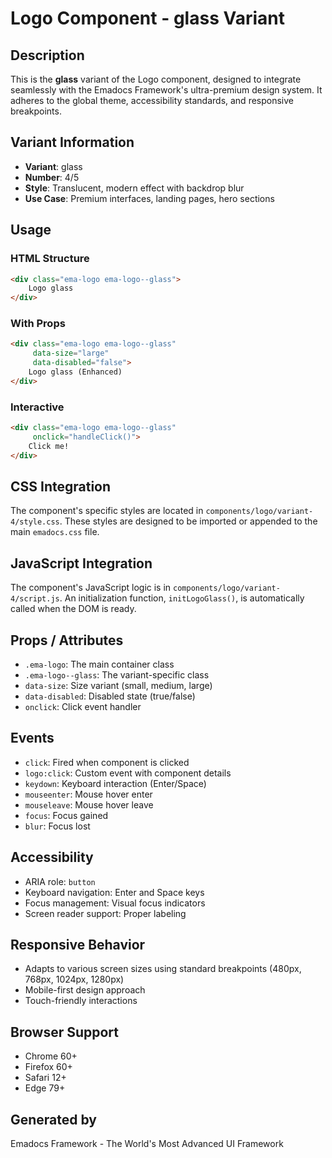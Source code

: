 # Logo Component - glass Variant

## Description
This is the **glass** variant of the Logo component, designed to integrate seamlessly with the Emadocs Framework's ultra-premium design system. It adheres to the global theme, accessibility standards, and responsive breakpoints.

## Variant Information
- **Variant**: glass
- **Number**: 4/5
- **Style**: Translucent, modern effect with backdrop blur
- **Use Case**: Premium interfaces, landing pages, hero sections

## Usage

### HTML Structure
```html
<div class="ema-logo ema-logo--glass">
    Logo glass
</div>
```

### With Props
```html
<div class="ema-logo ema-logo--glass" 
     data-size="large" 
     data-disabled="false">
    Logo glass (Enhanced)
</div>
```

### Interactive
```html
<div class="ema-logo ema-logo--glass" 
     onclick="handleClick()">
    Click me!
</div>
```

## CSS Integration
The component's specific styles are located in `components/logo/variant-4/style.css`. These styles are designed to be imported or appended to the main `emadocs.css` file.

## JavaScript Integration
The component's JavaScript logic is in `components/logo/variant-4/script.js`. An initialization function, `initLogoGlass()`, is automatically called when the DOM is ready.

## Props / Attributes
- `.ema-logo`: The main container class
- `.ema-logo--glass`: The variant-specific class
- `data-size`: Size variant (small, medium, large)
- `data-disabled`: Disabled state (true/false)
- `onclick`: Click event handler

## Events
- `click`: Fired when component is clicked
- `logo:click`: Custom event with component details
- `keydown`: Keyboard interaction (Enter/Space)
- `mouseenter`: Mouse hover enter
- `mouseleave`: Mouse hover leave
- `focus`: Focus gained
- `blur`: Focus lost

## Accessibility
- ARIA role: `button`
- Keyboard navigation: Enter and Space keys
- Focus management: Visual focus indicators
- Screen reader support: Proper labeling

## Responsive Behavior
- Adapts to various screen sizes using standard breakpoints (480px, 768px, 1024px, 1280px)
- Mobile-first design approach
- Touch-friendly interactions

## Browser Support
- Chrome 60+
- Firefox 60+
- Safari 12+
- Edge 79+

## Generated by
Emadocs Framework - The World's Most Advanced UI Framework
